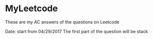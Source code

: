 # MyLeetcode
These are my AC answers of the questions on Leetcode

Date: start from 04/29/2017
The first part of the question will be stack
